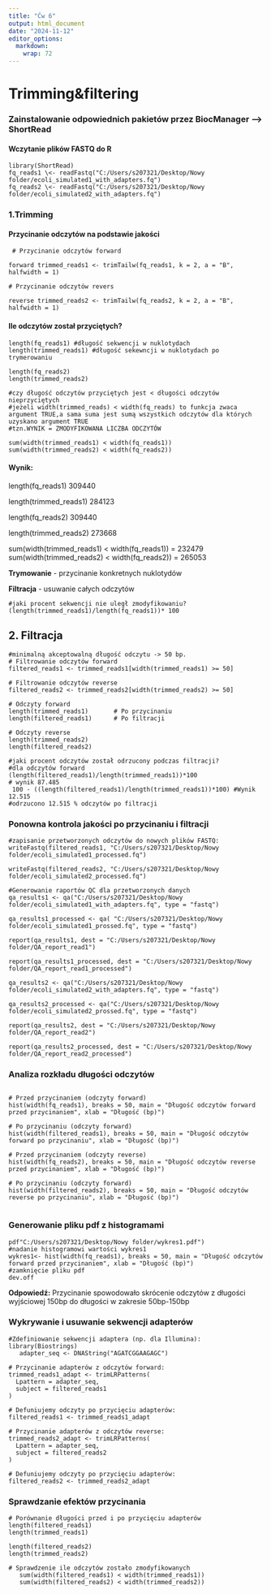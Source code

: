 ```yaml
---
title: "Ćw 6"
output: html_document
date: "2024-11-12"
editor_options: 
  markdown: 
    wrap: 72
---
```


# Trimming&filtering

### Zainstalowanie odpowiednich pakietów przez BiocManager --\> ShortRead

#### Wczytanie plików FASTQ do R

```{r}
library(ShortRead) 
fq_reads1 \<- readFastq("C:/Users/s207321/Desktop/Nowy folder/ecoli_simulated1_with_adapters.fq") 
fq_reads2 \<- readFastq("C:/Users/s207321/Desktop/Nowy folder/ecoli_simulated2_with_adapters.fq")

```

### 1.Trimming

#### Przycinanie odczytów na podstawie jakości

```{r}
 # Przycinanie odczytów forward

forward trimmed_reads1 <- trimTailw(fq_reads1, k = 2, a = "B", halfwidth = 1)

# Przycinanie odczytów revers

reverse trimmed_reads2 <- trimTailw(fq_reads2, k = 2, a = "B", halfwidth = 1)
```

#### Ile odczytów został przyciętych?

```{r}
length(fq_reads1) #długość sekwencji w nuklotydach
length(trimmed_reads1) #długość sekewncji w nuklotydach po trymerowaniu

length(fq_reads2) 
length(trimmed_reads2)

#czy długość odczytów przyciętych jest < długości odczytów nieprzyciętych 
#jeżeli width(trimmed_reads) < width(fq_reads) to funkcja zwaca argument TRUE,a sama suma jest sumą wszystkich odczytów dla których uzyskano argument TRUE 
#tzn.WYNIK = ZMODYFIKOWANA LICZBA ODCZYTÓW

sum(width(trimmed_reads1) < width(fq_reads1)) 
sum(width(trimmed_reads2) < width(fq_reads2))
```

#### Wynik:

length(fq_reads1) 309440

length(trimmed_reads1) 284123

length(fq_reads2) 309440

length(trimmed_reads2) 273668

sum(width(trimmed_reads1) \< width(fq_reads1)) = 232479
sum(width(trimmed_reads2) \< width(fq_reads2)) = 265053

**Trymowanie** - przycinanie konkretnych nuklotydów

**Filtracja** - usuwanie całych odczytów

```{r}
#jaki procent sekwencji nie uległ zmodyfikowaniu?
(length(trimmed_reads1)/length(fq_reads1))* 100
```

## 2. Filtracja

```{r}
#minimalną akceptowalną długość odczytu -> 50 bp.
# Filtrowanie odczytów forward
filtered_reads1 <- trimmed_reads1[width(trimmed_reads1) >= 50]

# Filtrowanie odczytów reverse
filtered_reads2 <- trimmed_reads2[width(trimmed_reads2) >= 50]

# Odczyty forward
length(trimmed_reads1)       # Po przycinaniu
length(filtered_reads1)      # Po filtracji

# Odczyty reverse
length(trimmed_reads2)
length(filtered_reads2)

#jaki procent odczytów został odrzucony podczas filtracji?
#dla odczytów forward
(length(filtered_reads1)/length(trimmed_reads1))*100
# wynik 87.485
 100 - ((length(filtered_reads1)/length(trimmed_reads1))*100) #Wynik 12.515
#odrzucono 12.515 % odczytów po filtracji
```

### **Ponowna kontrola jakości po przycinaniu i filtracji**

```{r}
#zapisanie przetworzonych odczytów do nowych plików FASTQ:
writeFastq(filtered_reads1, "C:/Users/s207321/Desktop/Nowy folder/ecoli_simulated1_processed.fq")

writeFastq(filtered_reads2, "C:/Users/s207321/Desktop/Nowy folder/ecoli_simulated2_processed.fq")

#Generowanie raportów QC dla przetworzonych danych
qa_results1 <- qa("C:/Users/s207321/Desktop/Nowy folder/ecoli_simulated1_with_adapters.fq", type = "fastq") 

qa_results1_processed <- qa( "C:/Users/s207321/Desktop/Nowy folder/ecoli_simulated1_prossed.fq", type = "fastq")

report(qa_results1, dest = "C:/Users/s207321/Desktop/Nowy folder/QA_report_read1")

report(qa_results1_processed, dest = "C:/Users/s207321/Desktop/Nowy folder/QA_report_read1_processed")

qa_results2 <- qa("C:/Users/s207321/Desktop/Nowy folder/ecoli_simulated2_with_adapters.fq", type = "fastq") 

qa_results2_processed <- qa("C:/Users/s207321/Desktop/Nowy folder/ecoli_simulated2_prossed.fq", type = "fastq")

report(qa_results2, dest = "C:/Users/s207321/Desktop/Nowy folder/QA_report_read2")

report(qa_results2_processed, dest = "C:/Users/s207321/Desktop/Nowy folder/QA_report_read2_processed")

```

### **Analiza rozkładu długości odczytów**

```{r}

# Przed przycinaniem (odczyty forward)
hist(width(fq_reads1), breaks = 50, main = "Długość odczytów forward przed przycinaniem", xlab = "Długość (bp)")
   
# Po przycinaniu (odczyty forward)
hist(width(filtered_reads1), breaks = 50, main = "Długość odczytów forward po przycinaniu", xlab = "Długość (bp)")
   
# Przed przycinaniem (odczyty reverse)
hist(width(fq_reads2), breaks = 50, main = "Długość odczytów reverse przed przycinaniem", xlab = "Długość (bp)")
   
# Po przycinaniu (odczyty forward)
hist(width(filtered_reads2), breaks = 50, main = "Długość odczytów reverse po przycinaniu", xlab = "Długość (bp)")
   
```

### Generowanie pliku pdf z histogramami

```{r}
pdf"C:/Users/s207321/Desktop/Nowy folder/wykres1.pdf") 
#nadanie histogramowi wartości wykres1
wykres1<- hist(width(fq_reads1), breaks = 50, main = "Długość odczytów forward przed przycinaniem", xlab = "Długość (bp)") 
#zamknięcie pliku pdf
dev.off
```

**Odpowiedź:** Przycinanie spowodowało skrócenie odczytów z długości
wyjściowej 150bp do długości w zakresie 50bp-150bp

### **Wykrywanie i usuwanie sekwencji adapterów**

```{r}
#Zdefiniowanie sekwencji adaptera (np. dla Illumina):
library(Biostrings)
   adapter_seq <- DNAString("AGATCGGAAGAGC")
   
# Przycinanie adapterów z odczytów forward:
trimmed_reads1_adapt <- trimLRPatterns(
  Lpattern = adapter_seq,
  subject = filtered_reads1
)

# Defuniujemy odczyty po przycięciu adapterów:
filtered_reads1 <- trimmed_reads1_adapt

# Przycinanie adapterów z odczytów reverse:
trimmed_reads2_adapt <- trimLRPatterns(
  Lpattern = adapter_seq,
  subject = filtered_reads2
)

# Defuniujemy odczyty po przycięciu adapterów:
filtered_reads2 <- trimmed_reads2_adapt

```

### Sprawdzanie efektów przycinania

```{r}
# Porównanie długości przed i po przycięciu adapterów
length(filtered_reads1)
length(trimmed_reads1)

length(filtered_reads2)
length(trimmed_reads2)

# Sprawdzenie ile odczytów zostało zmodyfikowanych
   sum(width(filtered_reads1) < width(trimmed_reads1))
   sum(width(filtered_reads2) < width(trimmed_reads2))
```
